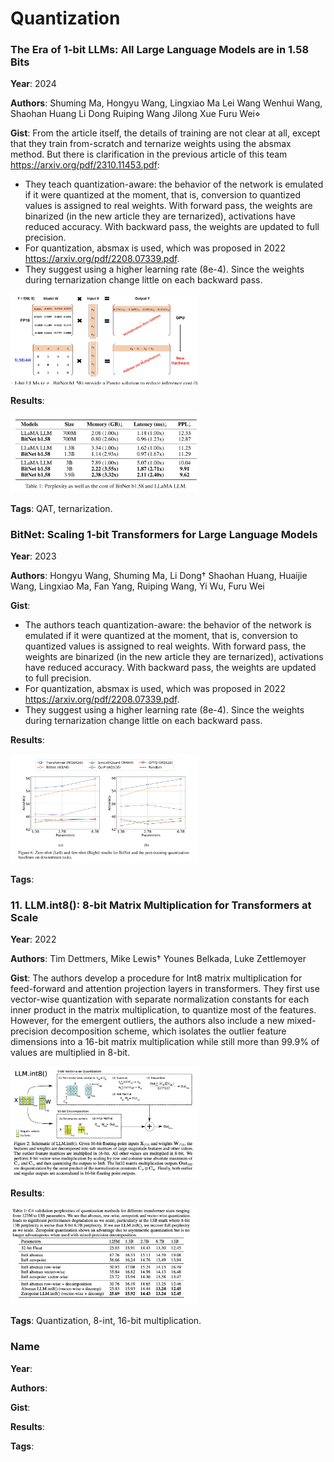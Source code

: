 # Quantization

### The Era of 1-bit LLMs: All Large Language Models are in 1.58 Bits

**Year**: 2024

**Authors**: Shuming Ma, Hongyu Wang, Lingxiao Ma Lei Wang Wenhui Wang, Shaohan Huang Li Dong Ruiping Wang Jilong Xue Furu Wei⋄

**Gist**:
From the article itself, the details of training are not clear at all, except that they train from-scratch and ternarize weights using the absmax method.
But there is clarification in the previous article of this team https://arxiv.org/pdf/2310.11453.pdf:
- They teach quantization-aware: the behavior of the network is emulated if it were quantized at the moment, that is, conversion to quantized values is assigned to real weights. With forward pass, the weights are binarized (in the new article they are ternarized), activations have reduced accuracy. With backward pass, the weights are updated to full precision.
- For quantization, absmax is used, which was proposed in 2022 https://arxiv.org/pdf/2208.07339.pdf.
- They suggest using a higher learning rate (8e-4). Since the weights during ternarization change little on each backward pass.

<img src="images/the_era_idea.png" alt="isolated" width="300"/>

**Results**:

<img src="images/the_era_res.png" alt="isolated" width="300"/>

**Tags**: QAT, ternarization.

### BitNet: Scaling 1-bit Transformers for Large Language Models

**Year**: 2023

**Authors**: Hongyu Wang, Shuming Ma, Li Dong† Shaohan Huang, Huaijie Wang, Lingxiao Ma, Fan Yang, Ruiping Wang, Yi Wu, Furu Wei

**Gist**:
- The authors teach quantization-aware: the behavior of the network is emulated if it were quantized at the moment, that is, conversion to quantized values is assigned to real weights. With forward pass, the weights are binarized (in the new article they are ternarized), activations have reduced accuracy. With backward pass, the weights are updated to full precision.
- For quantization, absmax is used, which was proposed in 2022 https://arxiv.org/pdf/2208.07339.pdf.
- They suggest using a higher learning rate (8e-4). Since the weights during ternarization change little on each backward pass.

**Results**:

<img src="images/bitnet_res.png" alt="isolated" width="300"/>

**Tags**:

### 11. LLM.int8(): 8-bit Matrix Multiplication for Transformers at Scale

**Year**: 2022

**Authors**: Tim Dettmers, Mike Lewis† Younes Belkada, Luke Zettlemoyer


**Gist**: The authors develop a procedure for Int8 matrix multiplication for feed-forward and attention projection layers in transformers. They first use vector-wise quantization with separate normalization constants for each inner product in the matrix multiplication, to quantize most of the features. However, for the emergent outliers, the authors also include a new mixed-precision decomposition scheme, which isolates the outlier feature dimensions into a 16-bit matrix multiplication while still more than 99.9% of values are multiplied in 8-bit.


<img src="images/llm_8_method.png" alt="isolated" width="300"/>

**Results**: 

<img src="images/llm_8_results.png" alt="isolated" width="300"/>

**Tags**: Quantization, 8-int, 16-bit multiplication.

### Name

**Year**: 

**Authors**:

**Gist**:

**Results**:

**Tags**: